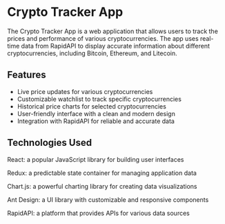 # Crypto Tracker App
The Crypto Tracker App is a web application that allows users to track the prices and performance of various cryptocurrencies. The app uses real-time data from RapidAPI to display accurate information about different cryptocurrencies, including Bitcoin, Ethereum, and Litecoin.

## Features
- Live price updates for various cryptocurrencies
- Customizable watchlist to track specific cryptocurrencies
- Historical price charts for selected cryptocurrencies
- User-friendly interface with a clean and modern design
- Integration with RapidAPI for reliable and accurate data
## Technologies Used
React: a popular JavaScript library for building user interfaces

Redux: a predictable state container for managing application data

Chart.js: a powerful charting library for creating data visualizations

Ant Design: a UI library with customizable and responsive components

RapidAPI: a platform that provides APIs for various data sources

